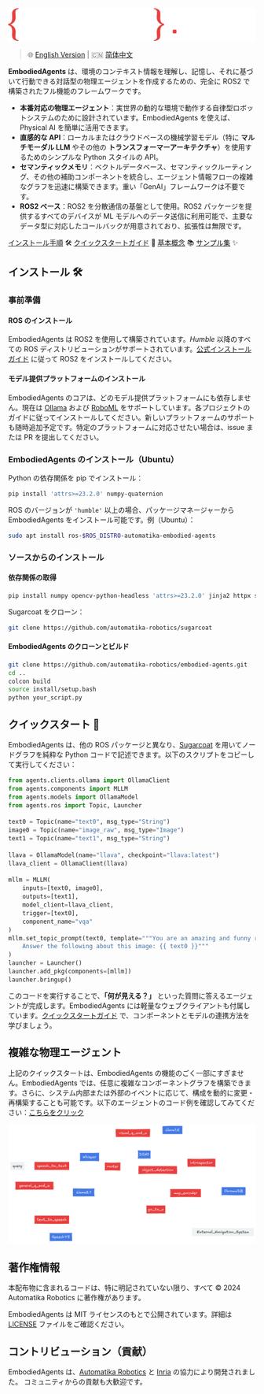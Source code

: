 <picture>
  <source media="(prefers-color-scheme: dark)" srcset="_static/EMBODIED_AGENTS_DARK.png">
  <source media="(prefers-color-scheme: light)" srcset="_static/EMBODIED_AGENTS_LIGHT.png">
  <img alt="EmbodiedAgents ロゴ" src="_static/EMBODIED_AGENTS_DARK.png">
</picture>
<br/>

> 🌐 [English Version](../README.md) | 🇨🇳 [简体中文](README.zh.md)

**EmbodiedAgents** は、環境のコンテキスト情報を理解し、記憶し、それに基づいて行動できる対話型の物理エージェントを作成するための、完全に ROS2 で構築されたフル機能のフレームワークです。

- **本番対応の物理エージェント**：実世界の動的な環境で動作する自律型ロボットシステムのために設計されています。EmbodiedAgents を使えば、Physical AI を簡単に活用できます。
- **直感的な API**：ローカルまたはクラウドベースの機械学習モデル（特に **マルチモーダル LLM** やその他の **トランスフォーマーアーキテクチャ**）を使用するためのシンプルな Python スタイルの API。
- **セマンティックメモリ**：ベクトルデータベース、セマンティックルーティング、その他の補助コンポーネントを統合し、エージェント情報フローの複雑なグラフを迅速に構築できます。重い「GenAI」フレームワークは不要です。
- **ROS2 ベース**：ROS2 を分散通信の基盤として使用。ROS2 パッケージを提供するすべてのデバイスが ML モデルへのデータ送信に利用可能で、主要なデータ型に対応したコールバックが用意されており、拡張性は無限です。

[インストール手順](https://automatika-robotics.github.io/embodied-agents/installation.html) 🛠️
[クイックスタートガイド](https://automatika-robotics.github.io/embodied-agents/quickstart.html) 🚀
[基本概念](https://automatika-robotics.github.io/embodied-agents/basics.html) 📚
[サンプル集](https://automatika-robotics.github.io/embodied-agents/examples/index.html) ✨

## インストール 🛠️

### 事前準備

#### ROS のインストール

EmbodiedAgents は ROS2 を使用して構築されています。_Humble_ 以降のすべての ROS ディストリビューションがサポートされています。[公式インストールガイド](https://docs.ros.org/en/iron/Installation.html) に従って ROS2 をインストールしてください。

#### モデル提供プラットフォームのインストール

EmbodiedAgents のコアは、どのモデル提供プラットフォームにも依存しません。現在は [Ollama](https://ollama.com) および [RoboML](https://github.com/automatika-robotics/robo-ml) をサポートしています。各プロジェクトのガイドに従ってインストールしてください。新しいプラットフォームのサポートも随時追加予定です。特定のプラットフォームに対応させたい場合は、issue または PR を提出してください。

### EmbodiedAgents のインストール（Ubuntu）

Python の依存関係を pip でインストール：

```bash
pip install 'attrs>=23.2.0' numpy-quaternion
```

ROS のバージョンが `'humble'` 以上の場合、パッケージマネージャーから EmbodiedAgents をインストール可能です。例（Ubuntu）：

```bash
sudo apt install ros-$ROS_DISTRO-automatika-embodied-agents
```

### ソースからのインストール

#### 依存関係の取得

```bash
pip install numpy opencv-python-headless 'attrs>=23.2.0' jinja2 httpx setproctitle msgpack msgpack-numpy numpy-quaternion platformdirs tqdm
```

Sugarcoat をクローン：

```bash
git clone https://github.com/automatika-robotics/sugarcoat
```

#### EmbodiedAgents のクローンとビルド

```bash
git clone https://github.com/automatika-robotics/embodied-agents.git
cd ..
colcon build
source install/setup.bash
python your_script.py
```

## クイックスタート 🚀

EmbodiedAgents は、他の ROS パッケージと異なり、[Sugarcoat](https://www.github.com/automatika-robotics/sugarcoat) を用いてノードグラフを純粋な Python コードで記述できます。以下のスクリプトをコピーして実行してください：

```python
from agents.clients.ollama import OllamaClient
from agents.components import MLLM
from agents.models import OllamaModel
from agents.ros import Topic, Launcher

text0 = Topic(name="text0", msg_type="String")
image0 = Topic(name="image_raw", msg_type="Image")
text1 = Topic(name="text1", msg_type="String")

llava = OllamaModel(name="llava", checkpoint="llava:latest")
llava_client = OllamaClient(llava)

mllm = MLLM(
    inputs=[text0, image0],
    outputs=[text1],
    model_client=llava_client,
    trigger=[text0],
    component_name="vqa"
)
mllm.set_topic_prompt(text0, template="""You are an amazing and funny robot.
    Answer the following about this image: {{ text0 }}"""
)
launcher = Launcher()
launcher.add_pkg(components=[mllm])
launcher.bringup()
```

このコードを実行することで、**「何が見える？」** といった質問に答えるエージェントが完成します。EmbodiedAgents には軽量なウェブクライアントも付属しています。[クイックスタートガイド](https://automatika-robotics.github.io/embodied-agents/quickstart.html) で、コンポーネントとモデルの連携方法を学びましょう。

## 複雑な物理エージェント

上記のクイックスタートは、EmbodiedAgents の機能のごく一部にすぎません。EmbodiedAgents では、任意に複雑なコンポーネントグラフを構築できます。さらに、システム内部または外部のイベントに応じて、構成を動的に変更・再構築することも可能です。以下のエージェントのコード例を確認してみてください：[こちらをクリック](https://automatika-robotics.github.io/embodied-agents/examples/complete.html)

<picture>
  <source media="(prefers-color-scheme: dark)" srcset="_static/complete_dark.png">
  <source media="(prefers-color-scheme: light)" srcset="_static/complete_light.png">
  <img alt="高度なエージェント" src="_static/complete_dark.png">
</picture>

## 著作権情報

本配布物に含まれるコードは、特に明記されていない限り、すべて © 2024 Automatika Robotics に著作権があります。

EmbodiedAgents は MIT ライセンスのもとで公開されています。詳細は [LICENSE](LICENSE) ファイルをご確認ください。

## コントリビューション（貢献）

EmbodiedAgents は、[Automatika Robotics](https://automatikarobotics.com/) と [Inria](https://inria.fr/) の協力により開発されました。
コミュニティからの貢献も大歓迎です。
